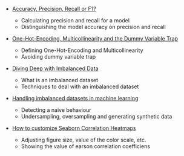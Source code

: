 * [Accuracy, Precision, Recall or F1?](https://towardsdatascience.com/accuracy-precision-recall-or-f1-331fb37c5cb9)
  * Calculating precision and recall for a model 
  * Distinguishing the model accuracy on precision and recall 
  
* [One-Hot-Encoding, Multicollinearity and the Dummy Variable Trap](https://towardsdatascience.com/one-hot-encoding-multicollinearity-and-the-dummy-variable-trap-b5840be3c41a)
  * Defining One-Hot-Encoding and Multicollinearity
  * Avoiding dummy variable trap
  
* [Diving Deep with Imbalanced Data](https://www.datacamp.com/community/tutorials/diving-deep-imbalanced-data)
  * What is an imbalanced dataset
  * Techniques to deal with an imbalanced dataset
  
* [Handling imbalanced datasets in machine learning](https://towardsdatascience.com/handling-imbalanced-datasets-in-machine-learning-7a0e84220f28)
  * Detecting a naive behaviour 
  * Undersampling, oversampling and generating synthetic data
 
* [How to customize Seaborn Correlation Heatmaps](https://medium.com/@chrisshaw982/seaborn-correlation-heatmaps-customized-10246f4f7f4b)
  * Adjusting figure size, value of the color scale, etc. 
  * Showing the value of earson correlation coefficiens
  

